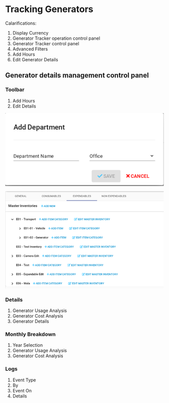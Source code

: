 # Tracking Generators

Calarifications:

1. Display Currency
2. Generator Tracker operation control panel 
3. Generator Tracker control panel 
4. Advanced Filters
5. Add Hours
6. Edit Generator Details

## Generator details management control panel

### Toolbar

1. Add Hours
2. Edit Details

![](../../.gitbook/assets/image%20%2832%29.png)

![](../../.gitbook/assets/image%20%2827%29.png)

### Details

1. Generator Usage Analysis
2. Generator Cost Analysis
3. Generator Details

### Monthly Breakdown

1. Year Selection
2. Generator Usage Analysis
3. Generator Cost Analysis

### Logs

1. Event Type
2. By
3. Event On
4. Details





